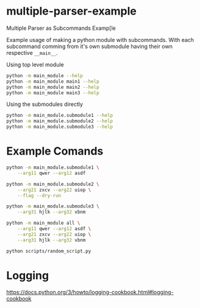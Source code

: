 # multiple-parser-example
Multiple Parser as Subcommands Examp[le

Example usage of making a python module with subcommands.
With each subcommand comming from it's own submodule having their own respective `__main__`.

Using top level module
```bash
python -m main_module --help
python -m main_module main1 --help
python -m main_module main2 --help
python -m main_module main3 --help
```

Using the submodules directly
```bash
python -m main_module.submodule1 --help
python -m main_module.submodule2 --help
python -m main_module.submodule3 --help
```

# Example Comands

```bash
python -m main_module.submodule1 \
    --arg11 qwer --arg12 asdf
```

```bash
python -m main_module.submodule2 \
    --arg21 zxcv --arg22 uiop \
    --flag --dry-run
```


```bash
python -m main_module.submodule3 \
    --arg31 hjlk --arg32 vbnm
```

```bash
python -m main_module all \
    --arg11 qwer --arg12 asdf \
    --arg21 zxcv --arg22 uiop \
    --arg31 hjlk --arg32 vbnm
```

```bash
python scripts/random_script.py
```


# Logging

https://docs.python.org/3/howto/logging-cookbook.html#logging-cookbook
